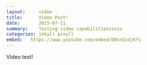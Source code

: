 ```yaml
---
layout:     video
title:      Video Post!
date:       2015-07-11
summary:    Testing video capabilitiessssss
categories: jekyll pixyll
embed:   https://www.youtube.com/embed/D0snIsVjKfs   
---
```


Video test!

